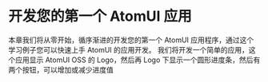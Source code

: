 # 开发您的第一个 AtomUI 应用

本章我们将从零开始，循序渐进的开发您的第一个 AtomUI 应用程序，通过这个学习例子您可以快速上手 AtomUI 的应用开发。
我们将开发一个简单的应用，这个应用显示 AtomUI OSS 的 Logo，然后再 Logo 下显示一个圆形进度条，然后有两个按钮，可以增加或减少进度值